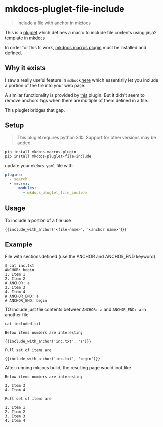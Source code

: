 # mkdocs-pluglet-file-include

> Include a file with anchor in mkdocs

This is a
[pluglet](https://github.com/fralau/mkdocs_macros_plugin#using-pluglets) which
defines a macro to include file contents using jinja2 template in
[mkdocs](https://www.mkdocs.org/)

In order for this to work, [mkdocs macros
plugin](https://github.com/fralau/mkdocs_macros_plugin) must be installed and
defined.

## Why it exists

I saw a really useful feature in `mdbook`
[here](https://rust-lang.github.io/mdBook/format/mdbook.html#including-portions-of-a-file)
which essentially let you include a portion of the file into your web page.

A similar functionality is provided by
[this](https://github.com/mondeja/mkdocs-include-markdown-plugin) plugin. But it
didn't seem to remove anchors tags when there are multiple of them defined in a
file.

This pluglet bridges that gap.

## Setup

> This pluglet requires python 3.10. Support for other versions may be added.

```
pip install mkdocs-macros-plugin
pip install mkdocs-pluglet-file-include
```

update your `mkdocs.yaml` file with

```yaml
plugins:
  - search
  - macros:
      modules:
        - mkdocs_pluglet_file_include
```

## Usage

To include a portion of a file use

```
{{include_with_anchor('<file-name>', '<anchor name>')}}
```

## Example

File with sections defined (use the ANCHOR and ANCHOR_END keyword)

```
$ cat inc.txt
ANCHOR: begin
1. Item 1
2. Item 2
# ANCHOR: a
3. Item 3
4. Item 4
# ANCHOR_END: a
# ANCHOR_END: begin
```

TO include just the contents between `ANCHOR: a` and `ANCHOR_END: a` in another file

```
cat included.txt

Below items numbers are interesting

{{include_with_anchor('inc.txt', 'a')}}

Full set of items are

{{include_with_anchor('inc.txt', 'begin')}}

```

After running mkdocs build, the resulting page would look like

```
Below items numbers are interesting

3. Item 3
4. Item 4

Full set of items are

1. Item 1
2. Item 2
3. Item 3
4. Item 4

```

